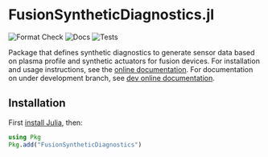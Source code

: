 # FusionSyntheticDiagnostics.jl

![Format Check](https://github.com/ProjectTorreyPines/FusionSyntheticDiagnostics.jl/actions/workflows/format_check.yml/badge.svg)
![Docs](https://github.com/ProjectTorreyPines/FusionSyntheticDiagnostics.jl/actions/workflows/make_docs.yml/badge.svg)
![Tests](https://github.com/ProjectTorreyPines/FusionSyntheticDiagnostics.jl/actions/workflows/test.yml/badge.svg)

Package that defines synthetic diagnostics to generate sensor data based on plasma profile and synthetic actuators for fusion devices. For installation and usage instructions, see the [online documentation](https://projecttorreypines.github.io/FusionSyntheticDiagnostics.jl/stable). For documentation on under development branch, see [dev online documentation](https://projecttorreypines.github.io/FusionSyntheticDiagnostics.jl/dev).

## Installation

First [install Julia](https://github.com/JuliaLang/juliaup?tab=readme-ov-file#juliaup---julia-version-manager), then:

```julia
using Pkg
Pkg.add("FusionSyntheticDiagnostics")
```